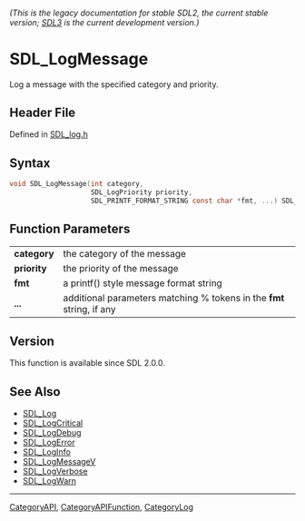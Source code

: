 ###### (This is the legacy documentation for stable SDL2, the current stable version; [SDL3](https://wiki.libsdl.org/SDL3/) is the current development version.)
# SDL_LogMessage

Log a message with the specified category and priority.

## Header File

Defined in [SDL_log.h](https://github.com/libsdl-org/SDL/blob/SDL2/include/SDL_log.h)

## Syntax

```c
void SDL_LogMessage(int category,
                    SDL_LogPriority priority,
                    SDL_PRINTF_FORMAT_STRING const char *fmt, ...) SDL_PRINTF_VARARG_FUNC(3);

```

## Function Parameters

|                  |                                                                       |
| ---------------- | --------------------------------------------------------------------- |
| **category**     | the category of the message                                           |
| **priority**     | the priority of the message                                           |
| **fmt**          | a printf() style message format string                                |
| **...**          | additional parameters matching % tokens in the **fmt** string, if any |

## Version

This function is available since SDL 2.0.0.

## See Also

- [SDL_Log](SDL_Log)
- [SDL_LogCritical](SDL_LogCritical)
- [SDL_LogDebug](SDL_LogDebug)
- [SDL_LogError](SDL_LogError)
- [SDL_LogInfo](SDL_LogInfo)
- [SDL_LogMessageV](SDL_LogMessageV)
- [SDL_LogVerbose](SDL_LogVerbose)
- [SDL_LogWarn](SDL_LogWarn)

----
[CategoryAPI](CategoryAPI), [CategoryAPIFunction](CategoryAPIFunction), [CategoryLog](CategoryLog)

